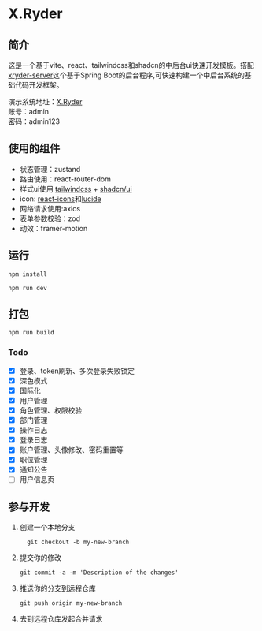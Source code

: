 # X.Ryder
## 简介
这是一个基于vite、react、tailwindcss和shadcn的中后台ui快速开发模板。搭配[xryder-server](https://github.com/pipijoe/xryder-server)这个基于Spring Boot的后台程序,可快速构建一个中后台系统的基础代码开发框架。

演示系统地址：[X.Ryder](https://xryder.cn)  
账号：admin  
密码：admin123

## 使用的组件
- 状态管理：zustand
- 路由使用：react-router-dom
- 样式ui使用 [tailwindcss](https://tailwindcss.com/docs/installation) + [shadcn/ui](https://ui.shadcn.com/)
- icon: [react-icons](https://react-icons.github.io/react-icons/)和[lucide](https://lucide.dev/icons/)
- 网络请求使用:axios
- 表单参数校验：zod 
- 动效：framer-motion

## 运行
```shell
npm install

npm run dev
```

## 打包
```shell
npm run build
```

### Todo
- [x] 登录、token刷新、多次登录失败锁定
- [x] 深色模式
- [x] 国际化
- [x] 用户管理
- [x] 角色管理、权限校验
- [x] 部门管理
- [x] 操作日志
- [x] 登录日志
- [x] 账户管理、头像修改、密码重置等
- [x] 职位管理
- [x] 通知公告
- [ ] 用户信息页

## 参与开发
1. 创建一个本地分支
    ```git
      git checkout -b my-new-branch
    ```
2. 提交你的修改
    ```shell
    git commit -a -m 'Description of the changes'
    ```
3. 推送你的分支到远程仓库
    ```shell
    git push origin my-new-branch
    ```
4. 去到远程仓库发起合并请求